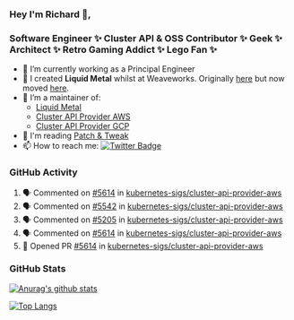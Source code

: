 ### Hey I'm Richard 👋, 

<h3 align="left">Software Engineer ✨ Cluster API & OSS Contributor ✨ Geek ✨ Architect ✨ Retro Gaming Addict ✨ Lego Fan ✨</h3>

- 🔭 I’m currently working as a Principal Engineer
- 📯 I created **Liquid Metal** whilst at Weaveworks. Originally [here](https://github.com/weaveworks-liquidmetal) but now moved [here](https://github.com/liquidmetal-dev).
- 👯 I’m a maintainer of:
  -  [Liquid Metal](https://github.com/liquidmetal-dev)
  -  [Cluster API Provider AWS](https://github.com/kubernetes-sigs/cluster-api-provider-aws)
  -  [Cluster API Provider GCP](https://github.com/kubernetes-sigs/cluster-api-provider-gcp)
- 💬 I'm reading [Patch & Tweak](https://bjooks.com/products/patch-tweak-exploring-modular-synthesis)
- 📫 How to reach me: [![Twitter Badge](https://img.shields.io/badge/-@fruit_case-00acee?style=flat&logo=Twitter&logoColor=white)](https://twitter.com/intent/follow?screen_name=fruit_case "Follow on Twitter")

### GitHub Activity 

<!--START_SECTION:activity-->
1. 🗣 Commented on [#5614](https://github.com/kubernetes-sigs/cluster-api-provider-aws/pull/5614#issuecomment-3194305162) in [kubernetes-sigs/cluster-api-provider-aws](https://github.com/kubernetes-sigs/cluster-api-provider-aws)
2. 🗣 Commented on [#5542](https://github.com/kubernetes-sigs/cluster-api-provider-aws/pull/5542#issuecomment-3194304263) in [kubernetes-sigs/cluster-api-provider-aws](https://github.com/kubernetes-sigs/cluster-api-provider-aws)
3. 🗣 Commented on [#5205](https://github.com/kubernetes-sigs/cluster-api-provider-aws/pull/5205#issuecomment-3194302833) in [kubernetes-sigs/cluster-api-provider-aws](https://github.com/kubernetes-sigs/cluster-api-provider-aws)
4. 🗣 Commented on [#5614](https://github.com/kubernetes-sigs/cluster-api-provider-aws/pull/5614#issuecomment-3168799755) in [kubernetes-sigs/cluster-api-provider-aws](https://github.com/kubernetes-sigs/cluster-api-provider-aws)
5. 💪 Opened PR [#5614](https://github.com/kubernetes-sigs/cluster-api-provider-aws/pull/5614) in [kubernetes-sigs/cluster-api-provider-aws](https://github.com/kubernetes-sigs/cluster-api-provider-aws)
<!--END_SECTION:activity-->

### GitHub Stats

[![Anurag's github stats](https://github-readme-stats.vercel.app/api?username=richardcase&count_private=true&show_icons=true)](https://github.com/anuraghazra/github-readme-stats)

[![Top Langs](https://github-readme-stats.vercel.app/api/top-langs/?username=richardcase&hide=html&layout=compact)](https://github.com/anuraghazra/github-readme-stats)
